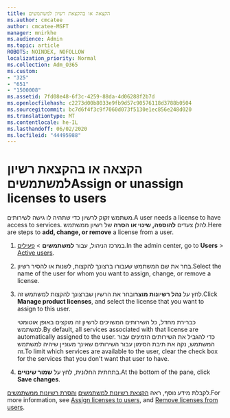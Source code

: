```yaml
---
title: הקצאה או בהקצאת רשיון למשתמשים
ms.author: cmcatee
author: cmcatee-MSFT
manager: mnirkhe
ms.audience: Admin
ms.topic: article
ROBOTS: NOINDEX, NOFOLLOW
localization_priority: Normal
ms.collection: Adm_O365
ms.custom:
- "325"
- "651"
- "1500008"
ms.assetid: 7fd08e48-6f3c-4259-88da-4d06288f2b7d
ms.openlocfilehash: c2273d00b8033e9fb9d57c90576118d3788b0504
ms.sourcegitcommit: bc7d6f4f3c9f7060d073f5130e1ec856e248d020
ms.translationtype: MT
ms.contentlocale: he-IL
ms.lasthandoff: 06/02/2020
ms.locfileid: "44495988"
---
```

# <a name="assign-or-unassign-licenses-to-users"></a><span data-ttu-id="47119-102">הקצאה או בהקצאת רשיון למשתמשים</span><span class="sxs-lookup"><span data-stu-id="47119-102">Assign or unassign licenses to users</span></span>

<span data-ttu-id="47119-103">משתמש זקוק לרשיון כדי שתהיה לו גישה לשירותים.</span><span class="sxs-lookup"><span data-stu-id="47119-103">A user needs a license to have access to services.</span></span> <span data-ttu-id="47119-104">להלן צעדים **להוספה, שינוי או הסרה** של רשיון ממשתמש.</span><span class="sxs-lookup"><span data-stu-id="47119-104">Here are steps to **add, change, or remove** a license from a user.</span></span>
  
1. <span data-ttu-id="47119-105">במרכז הניהול, עבור **למשתמשים** \> [פעילים](https://go.microsoft.com/fwlink/p/?linkid=834822).</span><span class="sxs-lookup"><span data-stu-id="47119-105">In the admin center, go to **Users** \> [Active users](https://go.microsoft.com/fwlink/p/?linkid=834822).</span></span>

2. <span data-ttu-id="47119-106">בחר את שם המשתמש שעבורו ברצונך להקצות, לשנות או להסיר רשיון.</span><span class="sxs-lookup"><span data-stu-id="47119-106">Select the name of the user for whom you want to assign, change, or remove a license.</span></span>

3. <span data-ttu-id="47119-107">לחץ על **נהל רשיונות מוצר**ובחר את הרשיון שברצונך להקצות למשתמש זה.</span><span class="sxs-lookup"><span data-stu-id="47119-107">Click **Manage product licenses**, and select the license that you want to assign to this user.</span></span>

    <span data-ttu-id="47119-108">כברירת מחדל, כל השירותים המשויכים לרשיון זה מוקצים באופן אוטומטי למשתמש.</span><span class="sxs-lookup"><span data-stu-id="47119-108">By default, all services associated with that license are automatically assigned to the user.</span></span> <span data-ttu-id="47119-109">כדי להגביל את השירותים הזמינים עבור המשתמש, נקה את תיבת הסימון עבור השירותים שאינך מעוניין שיהיה למשתמש זה.</span><span class="sxs-lookup"><span data-stu-id="47119-109">To limit which services are available to the user, clear the check box for the services that you don't want that user to have.</span></span>

4. <span data-ttu-id="47119-110">בתחתית החלונית, לחץ על **שמור שינויים**.</span><span class="sxs-lookup"><span data-stu-id="47119-110">At the bottom of the pane, click **Save changes**.</span></span>

<span data-ttu-id="47119-111">לקבלת מידע נוסף, ראה [הקצאת רשיונות למשתמשים](https://docs.microsoft.com/microsoft-365/admin/add-users/add-users) [והסרת רשיונות ממשתמשים](https://docs.microsoft.com/microsoft-365/admin/add-users/delete-a-user).</span><span class="sxs-lookup"><span data-stu-id="47119-111">For more information, see [Assign licenses to users](https://docs.microsoft.com/microsoft-365/admin/add-users/add-users), and [Remove licenses from users](https://docs.microsoft.com/microsoft-365/admin/add-users/delete-a-user).</span></span>